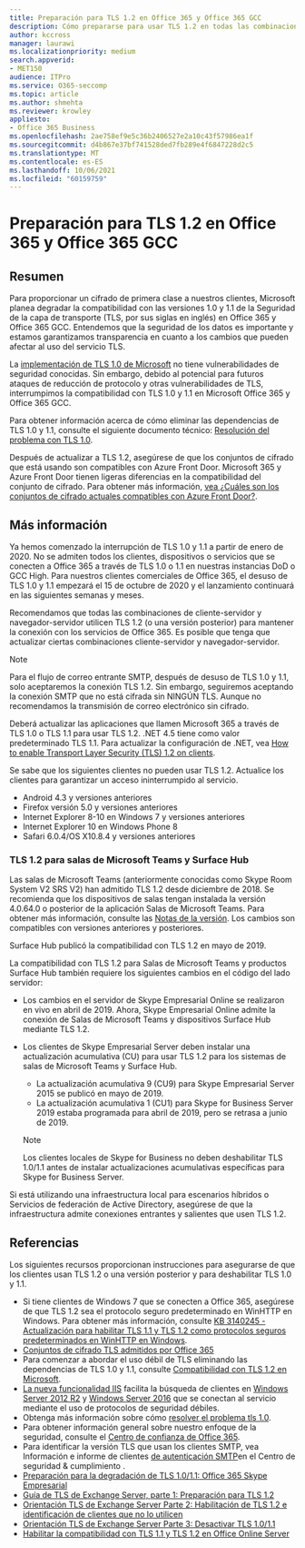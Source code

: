 ```yaml
---
title: Preparación para TLS 1.2 en Office 365 y Office 365 GCC
description: Cómo prepararse para usar TLS 1.2 en todas las combinaciones de cliente-servidor y navegador-servidor en Office 365 y Office 365 GCC tras la deshabilitación de la compatibilidad con TLS 1.0 y 1.1.
author: kccross
manager: laurawi
ms.localizationpriority: medium
search.appverid:
- MET150
audience: ITPro
ms.service: O365-seccomp
ms.topic: article
ms.author: shmehta
ms.reviewer: krowley
appliesto:
- Office 365 Business
ms.openlocfilehash: 2ae758ef9e5c36b2406527e2a10c43f57986ea1f
ms.sourcegitcommit: d4b867e37bf741528ded7fb289e4f6847228d2c5
ms.translationtype: MT
ms.contentlocale: es-ES
ms.lasthandoff: 10/06/2021
ms.locfileid: "60159759"
---
```

# <a name="preparing-for-tls-12-in-office-365-and-office-365-gcc"></a>Preparación para TLS 1.2 en Office 365 y Office 365 GCC

## <a name="summary"></a>Resumen

Para proporcionar un cifrado de primera clase a nuestros clientes, Microsoft planea degradar la compatibilidad con las versiones 1.0 y 1.1 de la Seguridad de la capa de transporte (TLS, por sus siglas en inglés) en Office 365 y Office 365 GCC. Entendemos que la seguridad de los datos es importante y estamos garantizamos transparencia en cuanto a los cambios que pueden afectar al uso del servicio TLS.

La [implementación de TLS 1.0 de Microsoft](https://support.microsoft.com/help/3117336/schannel-implementation-of-tls-1-0-in-windows-security-status-update-n) no tiene vulnerabilidades de seguridad conocidas. Sin embargo, debido al potencial para futuros ataques de reducción de protocolo y otras vulnerabilidades de TLS, interrumpimos la compatibilidad con TLS 1.0 y 1.1 en Microsoft Office 365 y Office 365 GCC.

Para obtener información acerca de cómo eliminar las dependencias de TLS 1.0 y 1.1, consulte el siguiente documento técnico: [Resolución del problema con TLS 1.0](https://www.microsoft.com/download/details.aspx?id=55266).

Después de actualizar a TLS 1.2, asegúrese de que los conjuntos de cifrado que está usando son compatibles con Azure Front Door. Microsoft 365 y Azure Front Door tienen ligeras diferencias en la compatibilidad del conjunto de cifrado. Para obtener más información, [vea ¿Cuáles son los conjuntos de cifrado actuales compatibles con Azure Front Door?](/azure/frontdoor/front-door-faq#what-are-the-current-cipher-suites-supported-by-azure-front-door-).

## <a name="more-information"></a>Más información

Ya hemos comenzado la interrupción de TLS 1.0 y 1.1 a partir de enero de 2020. No se admiten todos los clientes, dispositivos o servicios que se conecten a Office 365 a través de TLS 1.0 o 1.1 en nuestras instancias DoD o GCC High. Para nuestros clientes comerciales de Office 365, el desuso de TLS 1.0 y 1.1 empezará el 15 de octubre de 2020 y el lanzamiento continuará en las siguientes semanas y meses.

Recomendamos que todas las combinaciones de cliente-servidor y navegador-servidor utilicen TLS 1.2 (o una versión posterior) para mantener la conexión con los servicios de Office 365. Es posible que tenga que actualizar ciertas combinaciones cliente-servidor y navegador-servidor.

  > [!NOTE]
  > Para el flujo de correo entrante SMTP, después de desuso de TLS 1.0 y 1.1, solo aceptaremos la conexión TLS 1.2. Sin embargo, seguiremos aceptando la conexión SMTP que no está cifrada sin NINGÚN TLS. Aunque no recomendamos la transmisión de correo electrónico sin cifrado. 

Deberá actualizar las aplicaciones que llamen Microsoft 365 a través de TLS 1.0 o TLS 1.1 para usar TLS 1.2. .NET 4.5 tiene como valor predeterminado TLS 1.1. Para actualizar la configuración de .NET, vea [How to enable Transport Layer Security (TLS) 1.2 on clients](/mem/configmgr/core/plan-design/security/enable-tls-1-2-client).

Se sabe que los siguientes clientes no pueden usar TLS 1.2. Actualice los clientes para garantizar un acceso ininterrumpido al servicio.

- Android 4.3 y versiones anteriores
- Firefox versión 5.0 y versiones anteriores
- Internet Explorer 8-10 en Windows 7 y versiones anteriores
- Internet Explorer 10 en Windows Phone 8
- Safari 6.0.4/OS X10.8.4 y versiones anteriores

### <a name="tls-12-for-microsoft-teams-rooms-and-surface-hub"></a>TLS 1.2 para salas de Microsoft Teams y Surface Hub

Las salas de Microsoft Teams (anteriormente conocidas como Skype Room System V2 SRS V2) han admitido TLS 1.2 desde diciembre de 2018. Se recomienda que los dispositivos de salas tengan instalada la versión 4.0.64.0 o posterior de la aplicación Salas de Microsoft Teams. Para obtener más información, consulte las [Notas de la versión](/microsoftteams/room-systems/srs2-release-note). Los cambios son compatibles con versiones anteriores y posteriores.

Surface Hub publicó la compatibilidad con TLS 1.2 en mayo de 2019.

La compatibilidad con TLS 1.2 para Salas de Microsoft Teams y productos Surface Hub también requiere los siguientes cambios en el código del lado servidor:

- Los cambios en el servidor de Skype Empresarial Online se realizaron en vivo en abril de 2019. Ahora, Skype Empresarial Online admite la conexión de Salas de Microsoft Teams y dispositivos Surface Hub mediante TLS 1.2.
- Los clientes de Skype Empresarial Server deben instalar una actualización acumulativa (CU) para usar TLS 1.2 para los sistemas de salas de Microsoft Teams y Surface Hub.

  - La actualización acumulativa 9 (CU9) para Skype Empresarial Server 2015 se publicó en mayo de 2019.
  - La actualización acumulativa 1 (CU1) para Skype for Business Server 2019 estaba programada para abril de 2019, pero se retrasa a junio de 2019.

  > [!NOTE]
  > Los clientes locales de Skype for Business no deben deshabilitar TLS 1.0/1.1 antes de instalar actualizaciones acumulativas específicas para Skype for Business Server.

Si está utilizando una infraestructura local para escenarios híbridos o Servicios de federación de Active Directory, asegúrese de que la infraestructura admite conexiones entrantes y salientes que usen TLS 1.2.

## <a name="references"></a>Referencias

Los siguientes recursos proporcionan instrucciones para asegurarse de que los clientes usan TLS 1.2 o una versión posterior y para deshabilitar TLS 1.0 y 1.1.

- Si tiene clientes de Windows 7 que se conecten a Office 365, asegúrese de que TLS 1.2 sea el protocolo seguro predeterminado en WinHTTP en Windows. Para obtener más información, consulte [KB 3140245 - Actualización para habilitar TLS 1.1 y TLS 1.2 como protocolos seguros predeterminados en WinHTTP en Windows](https://support.microsoft.com/help/3140245/update-to-enable-tls-1-1-and-tls-1-2-as-a-default-secure-protocols-in).
- [Conjuntos de cifrado TLS admitidos por Office 365](/microsoft-365/compliance/technical-reference-details-about-encryption#tls-cipher-suites-supported-by-office-365)
- Para comenzar a abordar el uso débil de TLS eliminando las dependencias de TLS 1.0 y 1.1, consulte [Compatibilidad con TLS 1.2 en Microsoft](https://cloudblogs.microsoft.com/microsoftsecure/2017/06/20/tls-1-2-support-at-microsoft/).
- [La nueva funcionalidad IIS](https://cloudblogs.microsoft.com/microsoftsecure/2017/09/07/new-iis-functionality-to-help-identify-weak-tls-usage/) facilita la búsqueda de clientes en [Windows Server 2012 R2](https://support.microsoft.com/help/4025335/windows-8-1-windows-server-2012-r2-update-kb4025335) y [Windows Server 2016](https://support.microsoft.com/help/4025334/windows-10-update-kb4025334) que se conectan al servicio mediante el uso de protocolos de seguridad débiles.
- Obtenga más información sobre cómo [resolver el problema tls 1.0](https://www.microsoft.com/download/details.aspx?id=55266).
- Para obtener información general sobre nuestro enfoque de la seguridad, consulte el [Centro de confianza de Office 365](https://www.microsoft.com/trustcenter/cloudservices/office365).
- Para identificar la versión TLS que usan los clientes SMTP, vea Información e informe de clientes [de autenticación SMTP](../security/office-365-security/mfi-smtp-auth-clients-report.md)en el Centro de seguridad & cumplimiento .
- [Preparación para la degradación de TLS 1.0/1.1: Office 365 Skype Empresarial](https://techcommunity.microsoft.com/t5/Skype-for-Business-Blog/Preparing-for-TLS-1-0-1-1-Deprecation-O365-Skype-for-Business/ba-p/222247)
- [Guía de TLS de Exchange Server, parte 1: Preparación para TLS 1.2](https://techcommunity.microsoft.com/t5/exchange-team-blog/exchange-server-tls-guidance-part-1-getting-ready-for-tls-1-2/ba-p/607649)
- [Orientación TLS de Exchange Server Parte 2: Habilitación de TLS 1.2 e identificación de clientes que no lo utilicen](https://techcommunity.microsoft.com/t5/exchange-team-blog/exchange-server-tls-guidance-part-2-enabling-tls-1-2-and/ba-p/607761)
- [Orientación TLS de Exchange Server Parte 3: Desactivar TLS 1.0/1.1](https://techcommunity.microsoft.com/t5/exchange-team-blog/exchange-server-tls-guidance-part-3-turning-off-tls-1-0-1-1/ba-p/607898)
- [Habilitar la compatibilidad con TLS 1.1 y TLS 1.2 en Office Online Server](/officeonlineserver/enable-tls-1-1-and-tls-1-2-support-in-office-online-server)
